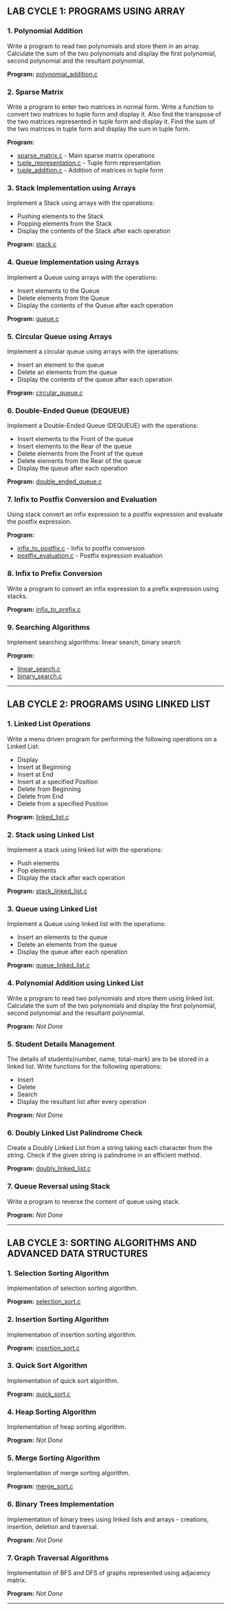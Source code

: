 ## LAB CYCLE 1: PROGRAMS USING ARRAY

### 1. Polynomial Addition
Write a program to read two polynomials and store them in an array. Calculate the sum of the two polynomials and display the first polynomial, second polynomial and the resultant polynomial.

**Program:** [polynomial_addition.c](polynomial_addition.c)

### 2. Sparse Matrix
Write a program to enter two matrices in normal form. Write a function to convert two matrices to tuple form and display it. Also find the transpose of the two matrices represented in tuple form and display it. Find the sum of the two matrices in tuple form and display the sum in tuple form.

**Program:** 
- [sparse_matrix.c](sparse_matrix.c) - Main sparse matrix operations
- [tuple_representation.c](tuple_representation.c) - Tuple form representation
- [tuple_addition.c](tuple_addition.c) - Addition of matrices in tuple form

### 3. Stack Implementation using Arrays
Implement a Stack using arrays with the operations:
- Pushing elements to the Stack
- Popping elements from the Stack
- Display the contents of the Stack after each operation

**Program:** [stack.c](stack.c)

### 4. Queue Implementation using Arrays
Implement a Queue using arrays with the operations:
- Insert elements to the Queue
- Delete elements from the Queue
- Display the contents of the Queue after each operation

**Program:** [queue.c](queue.c)

### 5. Circular Queue using Arrays
Implement a circular queue using arrays with the operations:
- Insert an element to the queue
- Delete an elements from the queue
- Display the contents of the queue after each operation

**Program:** [circular_queue.c](circular_queue.c)

### 6. Double-Ended Queue (DEQUEUE)
Implement a Double-Ended Queue (DEQUEUE) with the operations:
- Insert elements to the Front of the queue
- Insert elements to the Rear of the queue
- Delete elements from the Front of the queue
- Delete elements from the Rear of the queue
- Display the queue after each operation

**Program:** [double_ended_queue.c](double_ended_queue.c)

### 7. Infix to Postfix Conversion and Evaluation
Using stack convert an infix expression to a postfix expression and evaluate the postfix expression.

**Program:** 
- [infix_to_postfix.c](infix_to_postfix.c) - Infix to postfix conversion
- [postfix_evaluation.c](postfix_evaluation.c) - Postfix expression evaluation

### 8. Infix to Prefix Conversion
Write a program to convert an infix expression to a prefix expression using stacks.

**Program:** [infix_to_prefix.c](infix_to_prefix.c)

### 9. Searching Algorithms
Implement searching algorithms: linear search, binary search

**Program:** 
- [linear_search.c](linear_search.c)
- [binary_search.c](binary_search.c)

---

## LAB CYCLE 2: PROGRAMS USING LINKED LIST

### 1. Linked List Operations
Write a menu driven program for performing the following operations on a Linked List:
- Display
- Insert at Beginning
- Insert at End
- Insert at a specified Position
- Delete from Beginning
- Delete from End
- Delete from a specified Position

**Program:** [linked_list.c](linked_list.c)

### 2. Stack using Linked List
Implement a stack using linked list with the operations:
- Push elements
- Pop elements
- Display the stack after each operation

**Program:** [stack_linked_list.c](stack_linked_list.c)

### 3. Queue using Linked List
Implement a Queue using linked list with the operations:
- Insert an elements to the queue
- Delete an elements from the queue
- Display the queue after each operation

**Program:** [queue_linked_list.c](queue_linked_list.c)

### 4. Polynomial Addition using Linked List
Write a program to read two polynomials and store them using linked list. Calculate the sum of the two polynomials and display the first polynomial, second polynomial and the resultant polynomial.

**Program:** *Not Done*

### 5. Student Details Management
The details of students(number, name, total-mark) are to be stored in a linked list. Write functions for the following operations:
- Insert
- Delete
- Search
- Display the resultant list after every operation

**Program:** *Not Done*

### 6. Doubly Linked List Palindrome Check
Create a Doubly Linked List from a string taking each character from the string. Check if the given string is palindrome in an efficient method.

**Program:** [doubly_linked_list.c](doubly_linked_list.c)

### 7. Queue Reversal using Stack
Write a program to reverse the content of queue using stack.

**Program:** *Not Done*

---

## LAB CYCLE 3: SORTING ALGORITHMS AND ADVANCED DATA STRUCTURES

### 1. Selection Sorting Algorithm
Implementation of selection sorting algorithm.

**Program:** [selection_sort.c](selection_sort.c)

### 2. Insertion Sorting Algorithm
Implementation of insertion sorting algorithm.

**Program:** [insertion_sort.c](insertion_sort.c)

### 3. Quick Sort Algorithm
Implementation of quick sort algorithm.

**Program:** [quick_sort.c](quick_sort.c)

### 4. Heap Sorting Algorithm
Implementation of heap sorting algorithm.

**Program:** *Not Done*

### 5. Merge Sorting Algorithm
Implementation of merge sorting algorithm.

**Program:** [merge_sort.c](merge_sort.c)

### 6. Binary Trees Implementation
Implementation of binary trees using linked lists and arrays - creations, insertion, deletion and traversal.

**Program:** *Not Done*

### 7. Graph Traversal Algorithms
Implementation of BFS and DFS of graphs represented using adjacency matrix.

**Program:** *Not Done*

---